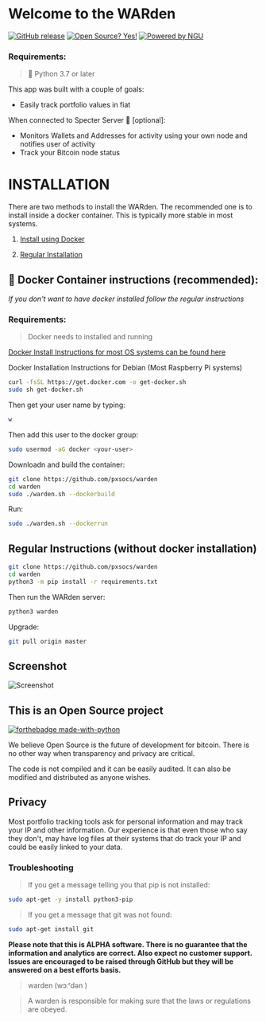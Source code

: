 # Welcome to the WARden

[![GitHub release](https://img.shields.io/github/release/pxsocs/warden.svg)](https://GitHub.com/pxsocs/warden/releases/)
[![Open Source? Yes!](https://badgen.net/badge/Open%20Source%20%3F/Yes%21/blue?icon=github)](https://GitHub.com/pxsocs/warden/releases/)
[![Powered by NGU](https://img.shields.io/badge/Powered%20by-NGU%20Technology-orange.svg)](https://bitcoin.org)

### Requirements:

> 🐍 Python 3.7 or later

This app was built with a couple of goals:

- Easily track portfolio values in fiat

When connected to Specter Server 👻 [optional]:

- Monitors Wallets and Addresses for activity using your own node and notifies user of activity
- Track your Bitcoin node status

# INSTALLATION

There are two methods to install the WARden. The recommended one is to install inside a docker container. This is typically more stable in most systems.

1. [Install using Docker](#docker_install)

2. [Regular Installation](#regular_install)

## <a name="docker_install"></a> 🐳 Docker Container instructions (recommended):

_If you don't want to have docker installed follow the regular instructions_

### Requirements:

> Docker needs to installed and running

[Docker Install Instructions for most OS systems can be found here](https://docs.docker.com/get-docker/)

Docker Installation Instructions for Debian (Most Raspberry Pi systems)

```bash
curl -fsSL https://get.docker.com -o get-docker.sh
sudo sh get-docker.sh
```

Then get your user name by typing:

```bash
w
```

Then add this user to the docker group:

```bash
sudo usermod -aG docker <your-user>
```

Downloadn and build the container:

```bash
git clone https://github.com/pxsocs/warden
cd warden
sudo ./warden.sh --dockerbuild
```

Run:

```bash
sudo ./warden.sh --dockerrun
```

## <a name="regular_install"></a> Regular Instructions (without docker installation)

```bash
git clone https://github.com/pxsocs/warden
cd warden
python3 -m pip install -r requirements.txt
```

Then run the WARden server:

```bash
python3 warden
```

Upgrade:

```bash
git pull origin master
```

## Screenshot

![Screenshot](https://raw.githubusercontent.com/pxsocs/warden/master/warden/static/images/Screen%20Shot%202021-02-08%20at%209.19.28%20AM.png)

## This is an Open Source project

[![forthebadge made-with-python](http://ForTheBadge.com/images/badges/made-with-python.svg)](https://www.python.org/)

We believe Open Source is the future of development for bitcoin. There is no other way when transparency and privacy are critical.

The code is not compiled and it can be easily audited. It can also be modified and distributed as anyone wishes.

## Privacy

Most portfolio tracking tools ask for personal information and may track your IP and other information. Our experience is that even those who say they don't, may have log files at their systems that do track your IP and could be easily linked to your data.

### Troubleshooting

> If you get a message telling you that pip is not installed:

```bash
sudo apt-get -y install python3-pip
```

> If you get a message that git was not found:

```bash
sudo apt-get install git
```

**Please note that this is ALPHA software. There is no guarantee that the
information and analytics are correct. Also expect no customer support. Issues are encouraged to be raised through GitHub but they will be answered on a best efforts basis.**

> warden (wɔːʳdən )

> A warden is responsible for making sure that the laws or regulations are obeyed.
